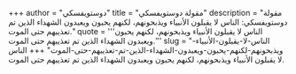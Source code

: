 +++
author = "دوستويفسكي"
title = "مقولة دوستويفسكي"
description = "مقولة دوستويفسكي: الناس لا يقبلون الأنبياء ويذبحونهم، لكنهم يحبون ويعبدون الشهداء الذين تم تعذيبهم حتى الموت."
quote = '''الناس لا يقبلون الأنبياء ويذبحونهم، لكنهم يحبون ويعبدون الشهداء الذين تم تعذيبهم حتى الموت.'''
slug = "الناس-لا-يقبلون-الأنبياء-ويذبحونهم-لكنهم-يحبون-ويعبدون-الشهداء-الذين-تم-تعذيبهم-حتى-الموت"
+++
الناس لا يقبلون الأنبياء ويذبحونهم، لكنهم يحبون ويعبدون الشهداء الذين تم تعذيبهم حتى الموت.
